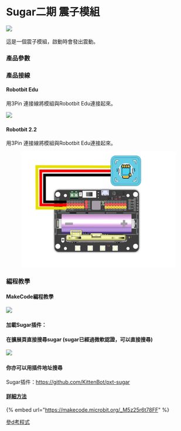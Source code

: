 # Sugar二期 震子模組

![](https://kittenbothk.readthedocs.io/en/latest/\_images/vibe\_render.png)

這是一個震子模組，啟動時會發出震動。

### 產品參數

### 產品接線

#### Robotbit Edu

用3Pin 連接線將模組與Robotbit Edu連接起來。

![](https://kittenbothk.readthedocs.io/en/latest/\_images/vibe\_wire.png)

#### Robotbit 2.2

用3Pin 連接線將模組與Robotbit Edu連接起來。

<figure><img src="../../.gitbook/assets/vibe_wiring_2.2.png" alt=""><figcaption></figcaption></figure>

### 編程教學

#### MakeCode編程教學

![](https://kittenbothk.readthedocs.io/en/latest/\_images/mcbanner15.png)

#### 加載Sugar插件：

#### 在擴展頁直接搜尋sugar (sugar已經過微軟認證，可以直接搜尋)

![](https://kittenbothk.readthedocs.io/en/latest/\_images/sugar\_search.gif)

#### 你亦可以用插件地址搜尋

Sugar插件：https://github.com/KittenBot/pxt-sugar

#### [詳細方法](../../programmingplatforms/makecode/kittenbotandmakecode.md)

{% embed url="https://makecode.microbit.org/_M5z25r6t78FF" %}

[參d考程式](https://makecode.microbit.org/\_M5z25r6t78FF)
